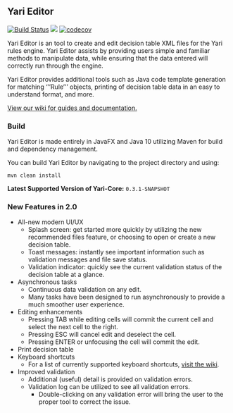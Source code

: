 ## Yari Editor

[![Build Status](https://travis-ci.org/rldiamond/yariEditor.svg?branch=master)](https://travis-ci.org/rldiamond/yariEditor)
[![](https://sonarcloud.io/api/project_badges/measure?project=org.yari%3Aeditor&metric=alert_status)](https://sonarcloud.io/dashboard?id=org.yari%3Aeditor) [![codecov](https://codecov.io/gh/rldiamond/yariEditor/branch/master/graph/badge.svg)](https://codecov.io/gh/rldiamond/yariEditor)

Yari Editor is an tool to create and edit decision table XML files for the Yari rules engine. Yari Editor assists by providing users simple and familiar methods to manipulate data, while ensuring that the data entered will correctly run through the engine.

Yari Editor provides additional tools such as Java code template generation for matching ‘’’Rule’’’ objects, printing of decision table data in an easy to understand format, and more.

[View our wiki for guides and documentation.](../../wiki)

### Build

Yari Editor is made entirely in JavaFX and Java 10 utilizing Maven for build and dependency management.

You can build Yari Editor by navigating to the project directory and using:

```
mvn clean install
```

**Latest Supported Version of Yari-Core:** `0.3.1-SNAPSHOT`

### New Features in 2.0

- All-new modern UI/UX
  - Splash screen: get started more quickly by utilizing the new recommended files feature, or choosing to open or create a new decision table.
  - Toast messages: instantly see important information such as validation messages and file save status.
  - Validation indicator: quickly see the current validation status of the decision table at a glance.
- Asynchronous tasks
  - Continuous data validation on any edit.
  - Many tasks have been designed to run asynchronously to provide a much smoother user experience.
- Editing enhancements
  - Pressing TAB while editing cells will commit the current cell and select the next cell to the right.
  - Pressing ESC will cancel edit and deselect the cell.
  - Pressing ENTER or unfocusing the cell will commit the edit.
- Print decision table
- Keyboard shortcuts
  - For a list of currently supported keyboard shortcuts, [visit the wiki](../../wiki#section-3-keyboard-shortcuts).
- Improved validation
  - Additional (useful) detail is provided on validation errors.
  - Validation log can be utilized to see all validation errors.
    - Double-clicking on any validation error will bring the user to the proper tool to correct the issue.
